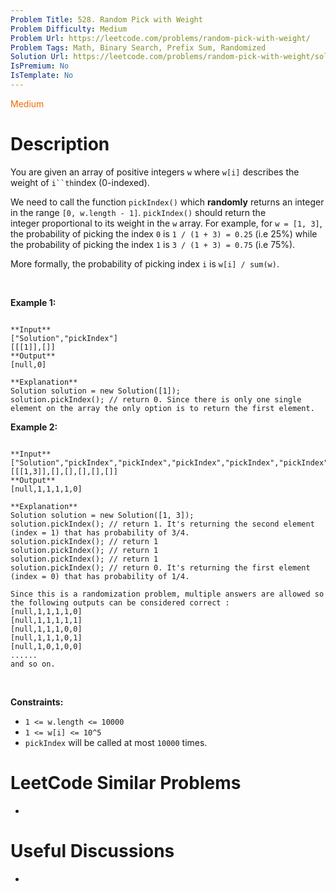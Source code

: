 ```yaml
---
Problem Title: 528. Random Pick with Weight
Problem Difficulty: Medium
Problem Url: https://leetcode.com/problems/random-pick-with-weight/
Problem Tags: Math, Binary Search, Prefix Sum, Randomized
Solution Url: https://leetcode.com/problems/random-pick-with-weight/solution/
IsPremium: No
IsTemplate: No
---
```


<span style="color: rgb(239, 108, 0);">Medium</span>

# Description

You are given an array of positive integers `w` where `w[i]` describes the weight of `i``th`index (0-indexed).


We need to call the function `pickIndex()` which **randomly** returns an integer in the range `[0, w.length - 1]`. `pickIndex()` should return the integer proportional to its weight in the `w` array. For example, for `w = [1, 3]`, the probability of picking the index `0` is `1 / (1 + 3) = 0.25` (i.e 25%) while the probability of picking the index `1` is `3 / (1 + 3) = 0.75` (i.e 75%).


More formally, the probability of picking index `i` is `w[i] / sum(w)`.


 


**Example 1:**



```

**Input**
["Solution","pickIndex"]
[[[1]],[]]
**Output**
[null,0]

**Explanation**
Solution solution = new Solution([1]);
solution.pickIndex(); // return 0. Since there is only one single element on the array the only option is to return the first element.

```

**Example 2:**



```

**Input**
["Solution","pickIndex","pickIndex","pickIndex","pickIndex","pickIndex"]
[[[1,3]],[],[],[],[],[]]
**Output**
[null,1,1,1,1,0]

**Explanation**
Solution solution = new Solution([1, 3]);
solution.pickIndex(); // return 1. It's returning the second element (index = 1) that has probability of 3/4.
solution.pickIndex(); // return 1
solution.pickIndex(); // return 1
solution.pickIndex(); // return 1
solution.pickIndex(); // return 0. It's returning the first element (index = 0) that has probability of 1/4.

Since this is a randomization problem, multiple answers are allowed so the following outputs can be considered correct :
[null,1,1,1,1,0]
[null,1,1,1,1,1]
[null,1,1,1,0,0]
[null,1,1,1,0,1]
[null,1,0,1,0,0]
......
and so on.

```

 


**Constraints:**


* `1 <= w.length <= 10000`
* `1 <= w[i] <= 10^5`
* `pickIndex` will be called at most `10000` times.




# LeetCode Similar Problems

- []()

# Useful Discussions

- []()
